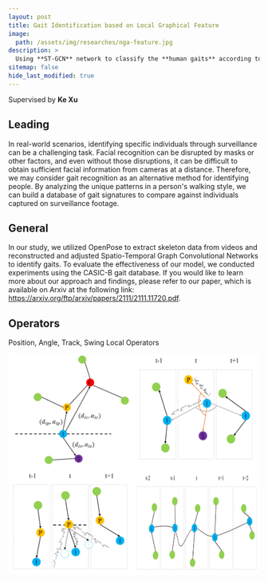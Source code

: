```yaml
---
layout: post
title: Gait Identification based on Local Graphical Feature
image:
  path: /assets/img/researches/nga-feature.jpg
description: >
  Using **ST-GCN** network to classify the **human gaits** according to **skeletons**
sitemap: false
hide_last_modified: true
---
```


Supervised by **Ke Xu**

## Leading

In real-world scenarios, identifying specific individuals through surveillance can be a challenging task. Facial recognition can be disrupted by masks or other factors, and even without those disruptions, it can be difficult to obtain sufficient facial information from cameras at a distance. Therefore, we may consider gait recognition as an alternative method for identifying people. By analyzing the unique patterns in a person's walking style, we can build a database of gait signatures to compare against individuals captured on surveillance footage. 

## General

In our study, we utilized OpenPose to extract skeleton data from videos and reconstructed and adjusted Spatio-Temporal Graph Convolutional Networks to identify gaits. To evaluate the effectiveness of our model, we conducted experiments using the CASIC-B gait database. If you would like to learn more about our approach and findings, please refer to our paper, which is available on Arxiv at the following link: <a href="https://arxiv.org/ftp/arxiv/papers/2111/2111.11720.pdf">https://arxiv.org/ftp/arxiv/papers/2111/2111.11720.pdf</a>.

## Operators

Position, Angle, Track, Swing Local Operators

<div style="display: flex">
  <img src="/assets/img/researches/op1.png" style="flex: 1;width: 35%;">
  <img src="/assets/img/researches/op2.png" style="flex: 1;width: 35%;">
</div>
<div style="display: flex">
  <img src="/assets/img/researches/op3.png" style="flex: 1;width: 35%;">
  <img src="/assets/img/researches/op4.png" style="flex: 1;width: 35%;">
</div>